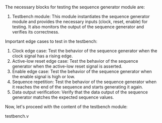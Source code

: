 The necessary blocks for testing the sequence generator module are:
1. Testbench module: This module instantiates the sequence generator module and provides the necessary inputs (clock, reset, enable) for testing. It also monitors the output of the sequence generator and verifies its correctness.

Important edge cases to test in the testbench:
1. Clock edge case: Test the behavior of the sequence generator when the clock signal has a rising edge.
2. Active-low reset edge case: Test the behavior of the sequence generator when the active-low reset signal is asserted.
3. Enable edge case: Test the behavior of the sequence generator when the enable signal is high or low.
4. Sequence repetition: Test the behavior of the sequence generator when it reaches the end of the sequence and starts generating it again.
5. Data output verification: Verify that the data output of the sequence generator matches the expected sequence values.

Now, let's proceed with the content of the testbench module:

testbench.v
